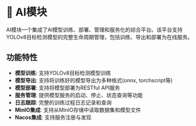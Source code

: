 # 🤖 AI模块

AI模块一个集成了AI模型训练、部署、管理和服务化的综合平台。该平台支持YOLOv8目标检测模型的完整生命周期管理，包括训练、导出和部署为在线服务。

## 功能特性

- **模型训练**: 支持YOLOv8目标检测模型训练
- **模型导出**: 支持将训练好的模型导出为多种格式(onnx, torchscript等)
- **模型部署**: 支持将模型部署为RESTful API服务
- **服务管理**: 提供模型服务的启动、停止、状态查询等功能
- **日志跟踪**: 完整的训练过程日志记录和查询
- **MinIO集成**: 支持从MinIO存储中读取数据集和模型文件
- **Nacos集成**: 支持服务注册与发现